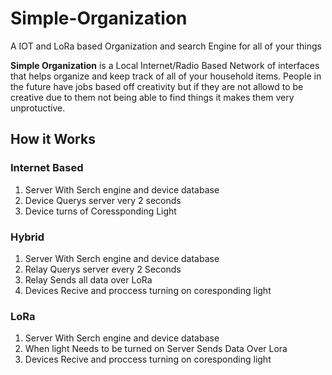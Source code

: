 # Simple-Organization
A IOT and LoRa based Organization and search Engine for all of your things

**Simple Organization** is a Local Internet/Radio Based Network of interfaces that
helps organize and keep track of all of your household items. People in the 
future have jobs based off creativity but if they are not allowd to be creative
due to them not being able to find things it makes them very unprotuctive.

## How it Works
### Internet Based
1. Server With Serch engine and device database
2. Device Querys server very 2 seconds 
3. Device turns of Coressponding Light

### Hybrid
1. Server With Serch engine and device database
2. Relay Querys server every 2 Seconds
3. Relay Sends all data over LoRa
4. Devices Recive and proccess turning on coresponding light

### LoRa
1. Server With Serch engine and device database 
2. When light Needs to be turned on Server Sends Data Over Lora
3. Devices Recive and proccess turning on coresponding light
